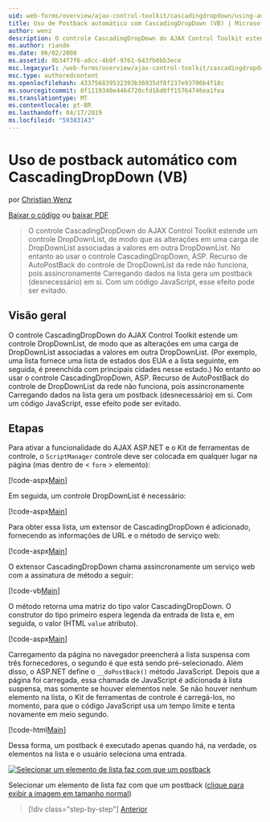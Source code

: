 ```yaml
---
uid: web-forms/overview/ajax-control-toolkit/cascadingdropdown/using-auto-postback-with-cascadingdropdown-vb
title: Uso de Postback automático com CascadingDropDown (VB) | Microsoft Docs
author: wenz
description: O controle CascadingDropDown do AJAX Control Toolkit estende um controle DropDownList, de modo que as alterações em uma carga de DropDownList associado valores em anoth...
ms.author: riande
ms.date: 06/02/2008
ms.assetid: 0b34f7f6-a0cc-4b9f-9761-643fb0bb3ece
msc.legacyurl: /web-forms/overview/ajax-control-toolkit/cascadingdropdown/using-auto-postback-with-cascadingdropdown-vb
msc.type: authoredcontent
ms.openlocfilehash: 433756839532393b36935df8f237e93706b4f18c
ms.sourcegitcommit: 0f1119340e4464720cfd16d0ff15764746ea1fea
ms.translationtype: MT
ms.contentlocale: pt-BR
ms.lasthandoff: 04/17/2019
ms.locfileid: "59383143"
---
```

# <a name="using-auto-postback-with-cascadingdropdown-vb"></a>Uso de postback automático com CascadingDropDown (VB)

por [Christian Wenz](https://github.com/wenz)

[Baixar o código](http://download.microsoft.com/download/9/0/7/907760b1-2c60-4f81-aeb6-ca416a573b0d/cascadingdropdown3.vb.zip) ou [baixar PDF](http://download.microsoft.com/download/2/d/c/2dc10e34-6983-41d4-9c08-f78f5387d32b/cascadingdropdown3VB.pdf)

> O controle CascadingDropDown do AJAX Control Toolkit estende um controle DropDownList, de modo que as alterações em uma carga de DropDownList associadas a valores em outra DropDownList. No entanto ao usar o controle CascadingDropDown, ASP. Recurso de AutoPostBack do controle de DropDownList da rede não funciona, pois assincronamente Carregando dados na lista gera um postback (desnecessário) em si. Com um código JavaScript, esse efeito pode ser evitado.


## <a name="overview"></a>Visão geral

O controle CascadingDropDown do AJAX Control Toolkit estende um controle DropDownList, de modo que as alterações em uma carga de DropDownList associadas a valores em outra DropDownList. (Por exemplo, uma lista fornece uma lista de estados dos EUA e a lista seguinte, em seguida, é preenchida com principais cidades nesse estado.) No entanto ao usar o controle CascadingDropDown, ASP. Recurso de AutoPostBack do controle de DropDownList da rede não funciona, pois assincronamente Carregando dados na lista gera um postback (desnecessário) em si. Com um código JavaScript, esse efeito pode ser evitado.

## <a name="steps"></a>Etapas

Para ativar a funcionalidade do AJAX ASP.NET e o Kit de ferramentas de controle, o `ScriptManager` controle deve ser colocada em qualquer lugar na página (mas dentro de &lt; `form` &gt; elemento):

[!code-aspx[Main](using-auto-postback-with-cascadingdropdown-vb/samples/sample1.aspx)]

Em seguida, um controle DropDownList é necessário:

[!code-aspx[Main](using-auto-postback-with-cascadingdropdown-vb/samples/sample2.aspx)]

Para obter essa lista, um extensor de CascadingDropDown é adicionado, fornecendo as informações de URL e o método de serviço web:

[!code-aspx[Main](using-auto-postback-with-cascadingdropdown-vb/samples/sample3.aspx)]

O extensor CascadingDropDown chama assincronamente um serviço web com a assinatura de método a seguir:

[!code-vb[Main](using-auto-postback-with-cascadingdropdown-vb/samples/sample4.vb)]

O método retorna uma matriz do tipo valor CascadingDropDown. O construtor do tipo primeiro espera legenda da entrada de lista e, em seguida, o valor (HTML `value` atributo).

[!code-aspx[Main](using-auto-postback-with-cascadingdropdown-vb/samples/sample5.aspx)]

Carregamento da página no navegador preencherá a lista suspensa com três fornecedores, o segundo é que está sendo pré-selecionado. Além disso, o ASP.NET define o `__doPostBack()` método JavaScript. Depois que a página foi carregada, essa chamada de JavaScript é adicionada à lista suspensa, mas somente se houver elementos nele. Se não houver nenhum elemento na lista, o Kit de ferramentas de controle é carregá-los, no momento, para que o código JavaScript usa um tempo limite e tenta novamente em meio segundo.

[!code-html[Main](using-auto-postback-with-cascadingdropdown-vb/samples/sample6.html)]

Dessa forma, um postback é executado apenas quando há, na verdade, os elementos na lista e o usuário seleciona uma entrada.


[![Selecionar um elemento de lista faz com que um postback](using-auto-postback-with-cascadingdropdown-vb/_static/image2.png)](using-auto-postback-with-cascadingdropdown-vb/_static/image1.png)

Selecionar um elemento de lista faz com que um postback ([clique para exibir a imagem em tamanho normal](using-auto-postback-with-cascadingdropdown-vb/_static/image3.png))

> [!div class="step-by-step"]
> [Anterior](presetting-list-entries-with-cascadingdropdown-vb.md)
